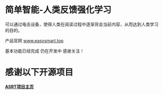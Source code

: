 # 简单智能-人类反馈强化学习

可以通过电击设备，使得人类在阅读过程中逐渐背会当前内容，从而达到人类学习的目的。

产品官网 www.easysmart.top

基本功能已经完成 仍在开发中 感谢关注！


# 感谢以下开源项目
[**ASRT项目主页**](https://asrt.ailemon.net/) 